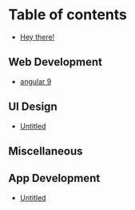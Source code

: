 # Table of contents

* [Hey there!](README.md)

## Web Development <a id="webdev"></a>

* [angular 9](webdev/untitled.md)

## UI Design

* [Untitled](ui-design/untitled.md)

## Miscellaneous

## App Development

* [Untitled](app-development/untitled.md)

